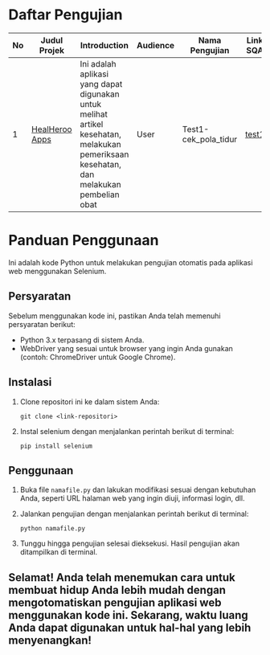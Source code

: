 # Daftar Pengujian

| No  | Judul Projek        | Introduction                                                       | Audience | Nama Pengujian                | Link SQA                                                                                             |
| --- | ------------------- | ------------------------------------------------------------------ | -------- | ----------------------------- | ---------------------------------------------------------------------------------------------------- |
| 1   | [HealHeroo Apps](https://healhero.my.id/) | Ini adalah aplikasi yang dapat digunakan untuk melihat artikel kesehatan, melakukan pemeriksaan kesehatan, dan melakukan pembelian obat | User     | Test1-cek_pola_tidur| [test1](https://github.com/Software-Quality-Baik/Arykaanisa/tree/main/HealHeroApp) |

# Panduan Penggunaan

Ini adalah kode Python untuk melakukan pengujian otomatis pada aplikasi web menggunakan Selenium.

## Persyaratan

Sebelum menggunakan kode ini, pastikan Anda telah memenuhi persyaratan berikut:

- Python 3.x terpasang di sistem Anda.
- WebDriver yang sesuai untuk browser yang ingin Anda gunakan (contoh: ChromeDriver untuk Google Chrome).

## Instalasi

1. Clone repositori ini ke dalam sistem Anda:

   ```
   git clone <link-repositori>
   ```

2. Instal selenium dengan menjalankan perintah berikut di terminal:

   ```
   pip install selenium
   ```

## Penggunaan

1. Buka file `namafile.py` dan lakukan modifikasi sesuai dengan kebutuhan Anda, seperti URL halaman web yang ingin diuji, informasi login, dll.

2. Jalankan pengujian dengan menjalankan perintah berikut di terminal:

   ```
   python namafile.py
   ```

3. Tunggu hingga pengujian selesai dieksekusi. Hasil pengujian akan ditampilkan di terminal.

## Selamat! Anda telah menemukan cara untuk membuat hidup Anda lebih mudah dengan mengotomatiskan pengujian aplikasi web menggunakan kode ini. Sekarang, waktu luang Anda dapat digunakan untuk hal-hal yang lebih menyenangkan!
